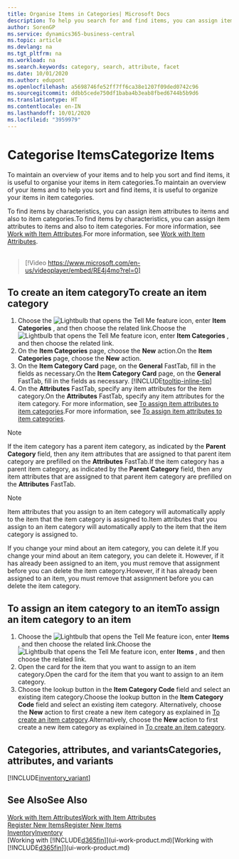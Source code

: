 ```yaml
---
title: Organise Items in Categories| Microsoft Docs
description: To help you search for and find items, you can assign item attributes and organise items in categories.
author: SorenGP
ms.service: dynamics365-business-central
ms.topic: article
ms.devlang: na
ms.tgt_pltfrm: na
ms.workload: na
ms.search.keywords: category, search, attribute, facet
ms.date: 10/01/2020
ms.author: edupont
ms.openlocfilehash: a5698746fe52ff7ff6ca38e1207f09ded0742c96
ms.sourcegitcommit: ddbb5cede750df1baba4b3eab8fbed6744b5b9d6
ms.translationtype: HT
ms.contentlocale: en-IN
ms.lasthandoff: 10/01/2020
ms.locfileid: "3959979"
---
```

# <a name="categorize-items"></a><span data-ttu-id="71e8d-103">Categorise Items</span><span class="sxs-lookup"><span data-stu-id="71e8d-103">Categorize Items</span></span>

<span data-ttu-id="71e8d-104">To maintain an overview of your items and to help you sort and find items, it is useful to organise your items in item categories.</span><span class="sxs-lookup"><span data-stu-id="71e8d-104">To maintain an overview of your items and to help you sort and find items, it is useful to organize your items in item categories.</span></span>

<span data-ttu-id="71e8d-105">To find items by characteristics, you can assign item attributes to items and also to item categories.</span><span class="sxs-lookup"><span data-stu-id="71e8d-105">To find items by characteristics, you can assign item attributes to items and also to item categories.</span></span> <span data-ttu-id="71e8d-106">For more information, see [Work with Item Attributes](inventory-how-work-item-attributes.md).</span><span class="sxs-lookup"><span data-stu-id="71e8d-106">For more information, see [Work with Item Attributes](inventory-how-work-item-attributes.md).</span></span>
<br><br>  

> [!Video https://www.microsoft.com/en-us/videoplayer/embed/RE4j4mo?rel=0]

## <a name="to-create-an-item-category"></a><span data-ttu-id="71e8d-107">To create an item category</span><span class="sxs-lookup"><span data-stu-id="71e8d-107">To create an item category</span></span>
1. <span data-ttu-id="71e8d-108">Choose the ![Lightbulb that opens the Tell Me feature](media/ui-search/search_small.png "Tell me what you want to do") icon, enter **Item Categories** , and then choose the related link.</span><span class="sxs-lookup"><span data-stu-id="71e8d-108">Choose the ![Lightbulb that opens the Tell Me feature](media/ui-search/search_small.png "Tell me what you want to do") icon, enter **Item Categories** , and then choose the related link.</span></span>
2. <span data-ttu-id="71e8d-109">On the **Item Categories** page, choose the **New** action.</span><span class="sxs-lookup"><span data-stu-id="71e8d-109">On the **Item Categories** page, choose the **New** action.</span></span>
3. <span data-ttu-id="71e8d-110">On the **Item Category Card** page, on the **General** FastTab, fill in the fields as necessary.</span><span class="sxs-lookup"><span data-stu-id="71e8d-110">On the **Item Category Card** page, on the **General** FastTab, fill in the fields as necessary.</span></span> [!INCLUDE[tooltip-inline-tip](includes/tooltip-inline-tip_md.md)]
4. <span data-ttu-id="71e8d-111">On the **Attributes** FastTab, specify any item attributes for the item category.</span><span class="sxs-lookup"><span data-stu-id="71e8d-111">On the **Attributes** FastTab, specify any item attributes for the item category.</span></span> <span data-ttu-id="71e8d-112">For more information, see [To assign item attributes to item categories](inventory-how-work-item-attributes.md#to-assign-item-attributes-to-item-categories).</span><span class="sxs-lookup"><span data-stu-id="71e8d-112">For more information, see [To assign item attributes to item categories](inventory-how-work-item-attributes.md#to-assign-item-attributes-to-item-categories).</span></span>

> [!NOTE]  
> <span data-ttu-id="71e8d-113">If the item category has a parent item category, as indicated by the **Parent Category** field, then any item attributes that are assigned to that parent item category are prefilled on the **Attributes** FastTab.</span><span class="sxs-lookup"><span data-stu-id="71e8d-113">If the item category has a parent item category, as indicated by the **Parent Category** field, then any item attributes that are assigned to that parent item category are prefilled on the **Attributes** FastTab.</span></span>

> [!NOTE]  
> <span data-ttu-id="71e8d-114">Item attributes that you assign to an item category will automatically apply to the item that the item category is assigned to.</span><span class="sxs-lookup"><span data-stu-id="71e8d-114">Item attributes that you assign to an item category will automatically apply to the item that the item category is assigned to.</span></span>

<span data-ttu-id="71e8d-115">If you change your mind about an item category, you can delete it.</span><span class="sxs-lookup"><span data-stu-id="71e8d-115">If you change your mind about an item category, you can delete it.</span></span> <span data-ttu-id="71e8d-116">However, if it has already been assigned to an item, you must remove that assignment before you can delete the item category.</span><span class="sxs-lookup"><span data-stu-id="71e8d-116">However, if it has already been assigned to an item, you must remove that assignment before you can delete the item category.</span></span>

## <a name="to-assign-an-item-category-to-an-item"></a><span data-ttu-id="71e8d-117">To assign an item category to an item</span><span class="sxs-lookup"><span data-stu-id="71e8d-117">To assign an item category to an item</span></span>

1. <span data-ttu-id="71e8d-118">Choose the ![Lightbulb that opens the Tell Me feature](media/ui-search/search_small.png "Tell me what you want to do") icon, enter **Items** , and then choose the related link.</span><span class="sxs-lookup"><span data-stu-id="71e8d-118">Choose the ![Lightbulb that opens the Tell Me feature](media/ui-search/search_small.png "Tell me what you want to do") icon, enter **Items** , and then choose the related link.</span></span>
2. <span data-ttu-id="71e8d-119">Open the card for the item that you want to assign to an item category.</span><span class="sxs-lookup"><span data-stu-id="71e8d-119">Open the card for the item that you want to assign to an item category.</span></span>
3. <span data-ttu-id="71e8d-120">Choose the lookup button in the **Item Category Code** field and select an existing item category.</span><span class="sxs-lookup"><span data-stu-id="71e8d-120">Choose the lookup button in the **Item Category Code** field and select an existing item category.</span></span> <span data-ttu-id="71e8d-121">Alternatively, choose the **New** action to first create a new item category as explained in [To create an item category](inventory-how-categorize-items.md#to-create-an-item-category).</span><span class="sxs-lookup"><span data-stu-id="71e8d-121">Alternatively, choose the **New** action to first create a new item category as explained in [To create an item category](inventory-how-categorize-items.md#to-create-an-item-category).</span></span>

## <a name="categories-attributes-and-variants"></a><span data-ttu-id="71e8d-122">Categories, attributes, and variants</span><span class="sxs-lookup"><span data-stu-id="71e8d-122">Categories, attributes, and variants</span></span>

[!INCLUDE[inventory_variant](includes/inventory_variant.md)]

## <a name="see-also"></a><span data-ttu-id="71e8d-123">See Also</span><span class="sxs-lookup"><span data-stu-id="71e8d-123">See Also</span></span>

[<span data-ttu-id="71e8d-124">Work with Item Attributes</span><span class="sxs-lookup"><span data-stu-id="71e8d-124">Work with Item Attributes</span></span>](inventory-how-work-item-attributes.md)  
[<span data-ttu-id="71e8d-125">Register New Items</span><span class="sxs-lookup"><span data-stu-id="71e8d-125">Register New Items</span></span>](inventory-how-register-new-items.md)  
[<span data-ttu-id="71e8d-126">Inventory</span><span class="sxs-lookup"><span data-stu-id="71e8d-126">Inventory</span></span>](inventory-manage-inventory.md)  
<span data-ttu-id="71e8d-127">[Working with [!INCLUDE[d365fin](includes/d365fin_md.md)]](ui-work-product.md)</span><span class="sxs-lookup"><span data-stu-id="71e8d-127">[Working with [!INCLUDE[d365fin](includes/d365fin_md.md)]](ui-work-product.md)</span></span>
